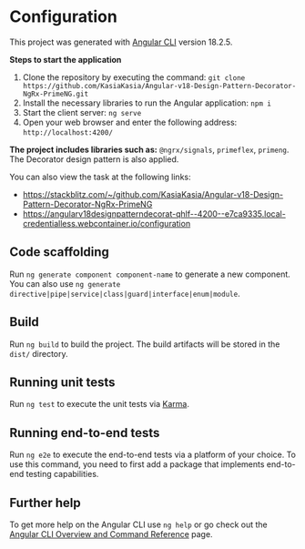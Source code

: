 # Configuration

This project was generated with [Angular CLI](https://github.com/angular/angular-cli) version 18.2.5.

**Steps to start the application**

1. Clone the repository by executing the command: 
    `git clone https://github.com/KasiaKasia/Angular-v18-Design-Pattern-Decorator-NgRx-PrimeNG.git`
2. Install the necessary libraries to run the Angular application: 
    `npm i` 
3. Start the client server: 
    `ng serve`
4. Open your web browser and enter the following address: 
    `http://localhost:4200/`

**The project includes libraries such as:** 
`@ngrx/signals`, `primeflex`, `primeng`. The Decorator design pattern is also applied.

You can also view the task at the following links:

- https://stackblitz.com/~/github.com/KasiaKasia/Angular-v18-Design-Pattern-Decorator-NgRx-PrimeNG
- https://angularv18designpatterndecorat-qhlf--4200--e7ca9335.local-credentialless.webcontainer.io/configuration


## Code scaffolding

Run `ng generate component component-name` to generate a new component. You can also use `ng generate directive|pipe|service|class|guard|interface|enum|module`.

## Build

Run `ng build` to build the project. The build artifacts will be stored in the `dist/` directory.

## Running unit tests

Run `ng test` to execute the unit tests via [Karma](https://karma-runner.github.io).

## Running end-to-end tests

Run `ng e2e` to execute the end-to-end tests via a platform of your choice. To use this command, you need to first add a package that implements end-to-end testing capabilities.

## Further help

To get more help on the Angular CLI use `ng help` or go check out the [Angular CLI Overview and Command Reference](https://angular.io/cli) page.

